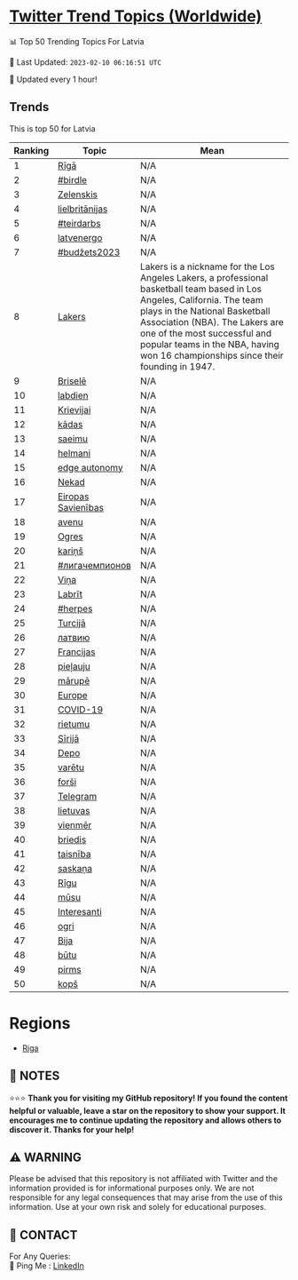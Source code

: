 [Twitter Trend Topics (Worldwide)](https://github.com/ErcinDedeoglu/Twitter-Trend-Topics)
==========


📊 Top 50 Trending Topics For Latvia

📆 Last Updated: `2023-02-10 06:16:51 UTC`

🔧 Updated every 1 hour!


## Trends

This is top 50 for Latvia

| Ranking | Topic | Mean |
| ------- | ------------ | ------------ |
| 1 | [Rīgā](http://twitter.com/search?q=R%c4%abg%c4%81) | N/A |
| 2 | [#birdle](http://twitter.com/search?q=%23birdle) | N/A |
| 3 | [Zelenskis](http://twitter.com/search?q=Zelenskis) | N/A |
| 4 | [lielbritānijas](http://twitter.com/search?q=lielbrit%c4%81nijas) | N/A |
| 5 | [#teirdarbs](http://twitter.com/search?q=%23teirdarbs) | N/A |
| 6 | [latvenergo](http://twitter.com/search?q=latvenergo) | N/A |
| 7 | [#budžets2023](http://twitter.com/search?q=%23bud%c5%beets2023) | N/A |
| 8 | [Lakers](http://twitter.com/search?q=Lakers) | Lakers is a nickname for the Los Angeles Lakers, a professional basketball team based in Los Angeles, California. The team plays in the National Basketball Association (NBA). The Lakers are one of the most successful and popular teams in the NBA, having won 16 championships since their founding in 1947. |
| 9 | [Briselē](http://twitter.com/search?q=Brisel%c4%93) | N/A |
| 10 | [labdien](http://twitter.com/search?q=labdien) | N/A |
| 11 | [Krievijai](http://twitter.com/search?q=Krievijai) | N/A |
| 12 | [kādas](http://twitter.com/search?q=k%c4%81das) | N/A |
| 13 | [saeimu](http://twitter.com/search?q=saeimu) | N/A |
| 14 | [helmani](http://twitter.com/search?q=helmani) | N/A |
| 15 | [edge autonomy](http://twitter.com/search?q=edge+autonomy) | N/A |
| 16 | [Nekad](http://twitter.com/search?q=Nekad) | N/A |
| 17 | [Eiropas Savienības](http://twitter.com/search?q=Eiropas+Savien%c4%abbas) | N/A |
| 18 | [avenu](http://twitter.com/search?q=avenu) | N/A |
| 19 | [Ogres](http://twitter.com/search?q=Ogres) | N/A |
| 20 | [kariņš](http://twitter.com/search?q=kari%c5%86%c5%a1) | N/A |
| 21 | [#лигачемпионов](http://twitter.com/search?q=%23%d0%bb%d0%b8%d0%b3%d0%b0%d1%87%d0%b5%d0%bc%d0%bf%d0%b8%d0%be%d0%bd%d0%be%d0%b2) | N/A |
| 22 | [Viņa](http://twitter.com/search?q=Vi%c5%86a) | N/A |
| 23 | [Labrīt](http://twitter.com/search?q=Labr%c4%abt) | N/A |
| 24 | [#herpes](http://twitter.com/search?q=%23herpes) | N/A |
| 25 | [Turcijā](http://twitter.com/search?q=Turcij%c4%81) | N/A |
| 26 | [латвию](http://twitter.com/search?q=%d0%bb%d0%b0%d1%82%d0%b2%d0%b8%d1%8e) | N/A |
| 27 | [Francijas](http://twitter.com/search?q=Francijas) | N/A |
| 28 | [pieļauju](http://twitter.com/search?q=pie%c4%bcauju) | N/A |
| 29 | [mārupē](http://twitter.com/search?q=m%c4%81rup%c4%93) | N/A |
| 30 | [Europe](http://twitter.com/search?q=Europe) | N/A |
| 31 | [COVID-19](http://twitter.com/search?q=COVID-19) | N/A |
| 32 | [rietumu](http://twitter.com/search?q=rietumu) | N/A |
| 33 | [Sīrijā](http://twitter.com/search?q=S%c4%abrij%c4%81) | N/A |
| 34 | [Depo](http://twitter.com/search?q=Depo) | N/A |
| 35 | [varētu](http://twitter.com/search?q=var%c4%93tu) | N/A |
| 36 | [forši](http://twitter.com/search?q=for%c5%a1i) | N/A |
| 37 | [Telegram](http://twitter.com/search?q=Telegram) | N/A |
| 38 | [lietuvas](http://twitter.com/search?q=lietuvas) | N/A |
| 39 | [vienmēr](http://twitter.com/search?q=vienm%c4%93r) | N/A |
| 40 | [briedis](http://twitter.com/search?q=briedis) | N/A |
| 41 | [taisnība](http://twitter.com/search?q=taisn%c4%abba) | N/A |
| 42 | [saskaņa](http://twitter.com/search?q=saska%c5%86a) | N/A |
| 43 | [Rīgu](http://twitter.com/search?q=R%c4%abgu) | N/A |
| 44 | [mūsu](http://twitter.com/search?q=m%c5%absu) | N/A |
| 45 | [Interesanti](http://twitter.com/search?q=Interesanti) | N/A |
| 46 | [ogri](http://twitter.com/search?q=ogri) | N/A |
| 47 | [Bija](http://twitter.com/search?q=Bija) | N/A |
| 48 | [būtu](http://twitter.com/search?q=b%c5%abtu) | N/A |
| 49 | [pirms](http://twitter.com/search?q=pirms) | N/A |
| 50 | [kopš](http://twitter.com/search?q=kop%c5%a1) | N/A |



# Regions

* [Riga](</Latvia/Riga.md>)



## 📝 NOTES

⭐⭐⭐ **Thank you for visiting my GitHub repository! If you found the content helpful or valuable, leave a star on the repository to show your support. It encourages me to continue updating the repository and allows others to discover it. Thanks for your help!**


## ⚠️ WARNING

Please be advised that this repository is not affiliated with Twitter and the information provided is for informational purposes only. We are not responsible for any legal consequences that may arise from the use of this information. Use at your own risk and solely for educational purposes.


## 📨 CONTACT

 For Any Queries:  
            🏓 Ping Me : [LinkedIn](https://www.linkedin.com/in/ercindedeoglu/)
